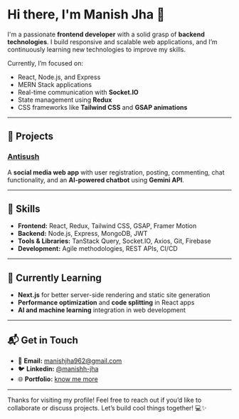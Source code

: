 # Hi there, I'm Manish Jha 👋

I'm a passionate **frontend developer** with a solid grasp of **backend technologies**. I build responsive and scalable web applications, and I’m continuously learning new technologies to improve my skills.

Currently, I’m focused on:
- React, Node.js, and Express
- MERN Stack applications
- Real-time communication with **Socket.IO**
- State management using **Redux**
- CSS frameworks like **Tailwind CSS** and **GSAP animations**

---

## 🚀 Projects

### **[Antisush](https://github.com/yourusername/antisush)**  
A **social media web app** with user registration, posting, commenting, chat functionality, and an **AI-powered chatbot** using **Gemini API**.

---

## 🧰 Skills

- **Frontend:** React, Redux, Tailwind CSS, GSAP, Framer Motion
- **Backend:** Node.js, Express, MongoDB, JWT
- **Tools & Libraries:** TanStack Query, Socket.IO, Axios, Git, Firebase
- **Development:** Agile methodologies, REST APIs, CI/CD

---

## 🌱 Currently Learning

- **Next.js** for better server-side rendering and static site generation
- **Performance optimization** and **code splitting** in React apps
- **AI and machine learning** integration in web development

---

## 📬 Get in Touch

- 📧 **Email:** manishjha962@gmail.com
- 🐦 **Linkedin:** [@manishh-jha](https://www.linkedin.com/in/manishh-jha/)
- 🌐 **Portfolio:** [know me more](https://maanis.github.io/portfolio/)

---

Thanks for visiting my profile! Feel free to reach out if you’d like to collaborate or discuss projects. Let’s build cool things together! 💻✨
